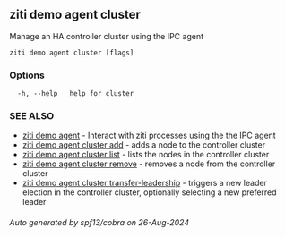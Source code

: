 ## ziti demo agent cluster

Manage an HA controller cluster using the IPC agent

```
ziti demo agent cluster [flags]
```

### Options

```
  -h, --help   help for cluster
```

### SEE ALSO

* [ziti demo agent](../agent.md)	 - Interact with ziti processes using the the IPC agent
* [ziti demo agent cluster add](add/add.md)	 - adds a node to the controller cluster
* [ziti demo agent cluster list](list/list.md)	 - lists the nodes in the controller cluster
* [ziti demo agent cluster remove](remove/remove.md)	 - removes a node from the controller cluster
* [ziti demo agent cluster transfer-leadership](transfer-leadership/transfer-leadership.md)	 - triggers a new leader election in the controller cluster, optionally selecting a new preferred leader

###### Auto generated by spf13/cobra on 26-Aug-2024
